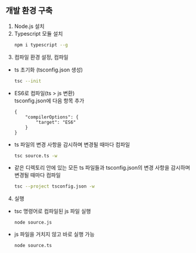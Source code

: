 ## 개발 환경 구축
1. Node.js 설치
2. Typescript 모듈 설치
    ```bash
    npm i typescript --g
    ```
3. 컴파일 환경 설정, 컴파일
* ts 초기화 (tsconfig.json 생성)
    ```bash
    tsc --init
    ```

* ES6로 컴파일(ts > js 변환)  
   tsconfig.json에 다음 항목 추가
    ```
    {
        "compilerOptions": {
            "target": "ES6"
        }
    }
    ```

* ts 파일의 변경 사항을 감시하며 변경될 때마다 컴파일
    ```bash
    tsc source.ts -w
    ```
* 같은 디렉토리 안에 있는 모든 ts 파일들과 tsconfig.json의 변경 사항을 감시하며 변경될 때마다 컴파일
    ```bash
    tsc --project tsconfig.json -w
    ```

4. 실행
* tsc 명령어로 컴파일된 js 파일 실행
    ```
    node source.js
    ```
* js 파일을 거치지 않고 바로 실행 가능
    ```
    node source.ts
    ```